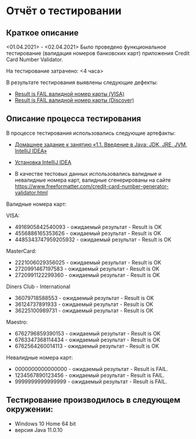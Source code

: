 # Отчёт о тестировании <Credit Card Number Validator>

## Краткое описание

<01.04.2021> - <02.04.2021> Было проведено функциональное тестирование (валидация номеров банковских карт) приложения Credit Card Number Validator.

На тестирование затрачено: <4 часа>

В результате тестирования выявлены следующие дефекты:

* [Result is FAIL валидной номер карты (VISA)](https://github.com/Elena-63/Credit_Card_Number_Validator/issues/1)
* [Result is FAIL валидной номер карты (Discover)](https://github.com/Elena-63/Credit_Card_Number_Validator/issues/3)

## Описание процесса тестирования

В процессе тестирования использовались следующие артефакты:
* [Домашнее задание к занятию «1.1. Введение в Java: JDK, JRE, JVM, IntelliJ IDEA»](https://github.com/netology-code/javaqa-homeworks/tree/master/intro)
* [Установка IntelliJ IDEA](https://github.com/netology-code/javaqa-homeworks/blob/master/intro/idea.md)

* В качестве тестовых данных использовались валидные и невалидные номера карт, валидные сгенерированы на сайте https://www.freeformatter.com/credit-card-number-generator-validator.html

Валидные номера карт: 
  
VISA:

* 4916905842540093 - ожидаемый результат - Result is OK
* 4556886165353626 - ожидаемый результат - Result is OK
* 4485343747959205932  - ожидаемый результат - Result is OK
  
MasterCard:

* 2221006029356025 - ожидаемый результат - Result is OK
* 2720991467197583 - ожидаемый результат - Result is OK
* 2720991122299360 - ожидаемый результат - Result is OK

Diners Club - International

* 36079718588553 - ожидаемый результат - Result is OK
* 36124737891933 - ожидаемый результат - Result is OK
* 36225100989731 - ожидаемый результат - Result is OK

Maestro:

* 6762796859390153 - ожидаемый результат - Result is OK
* 6763347368114434 - ожидаемый результат - Result is OK
* 6762564260014113 - ожидаемый результат - Result is OK

Невалидные номера карт:

* 0000000000000000 - ожидаемый результат - Result is FAIL.
* 1234567890123456 - ожидаемый результат - Result is FAIL.
* 9999999999999999 - ожидаемый результат - Result is FAIL.

## Тестирование производилось в следующем окружении:      

* Windows 10 Home 64 bit
* версия Java 11.0.10